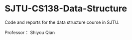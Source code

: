 # SJTU-CS138-Data-Structure
Code and reports for the data structure course in SJTU.

Professor： Shiyou Qian
